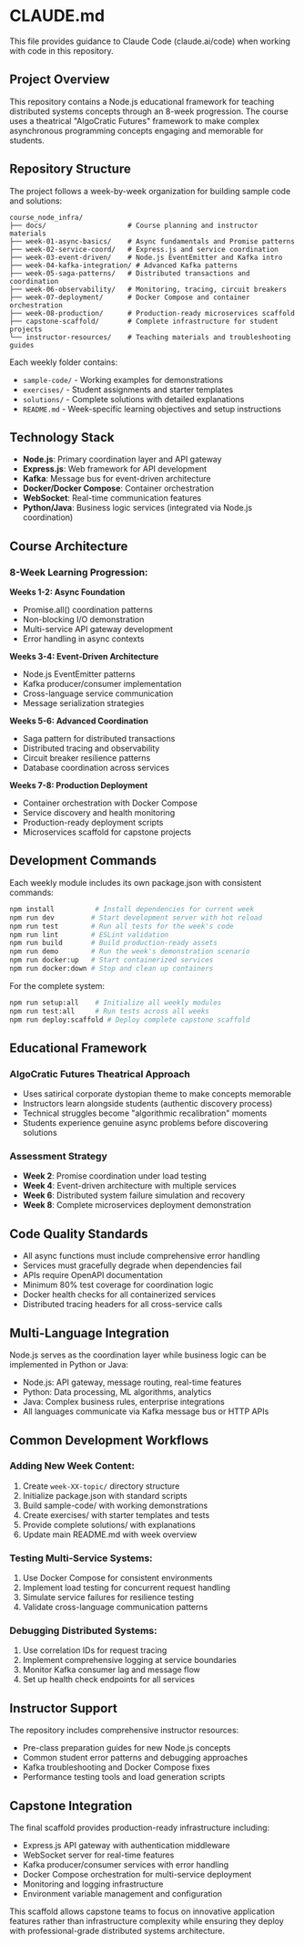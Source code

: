 # CLAUDE.md

This file provides guidance to Claude Code (claude.ai/code) when working with code in this repository.

## Project Overview

This repository contains a Node.js educational framework for teaching distributed systems concepts through an 8-week progression. The course uses a theatrical "AlgoCratic Futures" framework to make complex asynchronous programming concepts engaging and memorable for students.

## Repository Structure

The project follows a week-by-week organization for building sample code and solutions:

```
course_node_infra/
├── docs/                    # Course planning and instructor materials
├── week-01-async-basics/    # Async fundamentals and Promise patterns
├── week-02-service-coord/   # Express.js and service coordination
├── week-03-event-driven/    # Node.js EventEmitter and Kafka intro
├── week-04-kafka-integration/ # Advanced Kafka patterns
├── week-05-saga-patterns/   # Distributed transactions and coordination
├── week-06-observability/   # Monitoring, tracing, circuit breakers
├── week-07-deployment/      # Docker Compose and container orchestration
├── week-08-production/      # Production-ready microservices scaffold
├── capstone-scaffold/       # Complete infrastructure for student projects
└── instructor-resources/    # Teaching materials and troubleshooting guides
```

Each weekly folder contains:
- `sample-code/` - Working examples for demonstrations
- `exercises/` - Student assignments and starter templates
- `solutions/` - Complete solutions with detailed explanations
- `README.md` - Week-specific learning objectives and setup instructions

## Technology Stack

- **Node.js**: Primary coordination layer and API gateway
- **Express.js**: Web framework for API development
- **Kafka**: Message bus for event-driven architecture
- **Docker/Docker Compose**: Container orchestration
- **WebSocket**: Real-time communication features
- **Python/Java**: Business logic services (integrated via Node.js coordination)

## Course Architecture

### 8-Week Learning Progression:

**Weeks 1-2: Async Foundation**
- Promise.all() coordination patterns
- Non-blocking I/O demonstration
- Multi-service API gateway development
- Error handling in async contexts

**Weeks 3-4: Event-Driven Architecture**
- Node.js EventEmitter patterns
- Kafka producer/consumer implementation
- Cross-language service communication
- Message serialization strategies

**Weeks 5-6: Advanced Coordination**
- Saga pattern for distributed transactions
- Distributed tracing and observability
- Circuit breaker resilience patterns
- Database coordination across services

**Weeks 7-8: Production Deployment**
- Container orchestration with Docker Compose
- Service discovery and health monitoring
- Production-ready deployment scripts
- Microservices scaffold for capstone projects

## Development Commands

Each weekly module includes its own package.json with consistent commands:

```bash
npm install          # Install dependencies for current week
npm run dev         # Start development server with hot reload
npm run test        # Run all tests for the week's code
npm run lint        # ESLint validation
npm run build       # Build production-ready assets
npm run demo        # Run the week's demonstration scenario
npm run docker:up   # Start containerized services
npm run docker:down # Stop and clean up containers
```

For the complete system:
```bash
npm run setup:all    # Initialize all weekly modules
npm run test:all     # Run tests across all weeks
npm run deploy:scaffold # Deploy complete capstone scaffold
```

## Educational Framework

### AlgoCratic Futures Theatrical Approach
- Uses satirical corporate dystopian theme to make concepts memorable
- Instructors learn alongside students (authentic discovery process)
- Technical struggles become "algorithmic recalibration" moments
- Students experience genuine async problems before discovering solutions

### Assessment Strategy
- **Week 2**: Promise coordination under load testing
- **Week 4**: Event-driven architecture with multiple services
- **Week 6**: Distributed system failure simulation and recovery
- **Week 8**: Complete microservices deployment demonstration

## Code Quality Standards

- All async functions must include comprehensive error handling
- Services must gracefully degrade when dependencies fail
- APIs require OpenAPI documentation
- Minimum 80% test coverage for coordination logic
- Docker health checks for all containerized services
- Distributed tracing headers for all cross-service calls

## Multi-Language Integration

Node.js serves as the coordination layer while business logic can be implemented in Python or Java:
- Node.js: API gateway, message routing, real-time features
- Python: Data processing, ML algorithms, analytics
- Java: Complex business rules, enterprise integrations
- All languages communicate via Kafka message bus or HTTP APIs

## Common Development Workflows

### Adding New Week Content:
1. Create `week-XX-topic/` directory structure
2. Initialize package.json with standard scripts
3. Build sample-code/ with working demonstrations
4. Create exercises/ with starter templates and tests
5. Provide complete solutions/ with explanations
6. Update main README.md with week overview

### Testing Multi-Service Systems:
1. Use Docker Compose for consistent environments
2. Implement load testing for concurrent request handling
3. Simulate service failures for resilience testing
4. Validate cross-language communication patterns

### Debugging Distributed Systems:
1. Use correlation IDs for request tracing
2. Implement comprehensive logging at service boundaries
3. Monitor Kafka consumer lag and message flow
4. Set up health check endpoints for all services

## Instructor Support

The repository includes comprehensive instructor resources:
- Pre-class preparation guides for new Node.js concepts
- Common student error patterns and debugging approaches
- Kafka troubleshooting and Docker Compose fixes
- Performance testing tools and load generation scripts

## Capstone Integration

The final scaffold provides production-ready infrastructure including:
- Express.js API gateway with authentication middleware
- WebSocket server for real-time features
- Kafka producer/consumer services with error handling
- Docker Compose orchestration for multi-service deployment
- Monitoring and logging infrastructure
- Environment variable management and configuration

This scaffold allows capstone teams to focus on innovative application features rather than infrastructure complexity while ensuring they deploy with professional-grade distributed systems architecture.